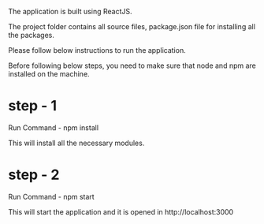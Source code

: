 The application is built using ReactJS.

The project folder contains all source files, package.json file for installing all the packages.

Please follow below instructions to run the application.

Before following below steps, you need to make sure that node and npm are installed on the machine.

# step - 1

Run Command  - npm install

This will install all the necessary modules.

# step - 2

Run Command - npm start

This will start the application and it is opened in http://localhost:3000
